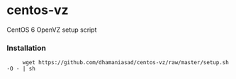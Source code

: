 centos-vz
=========

CentOS 6 OpenVZ setup script

### Installation

         wget https://github.com/dhamaniasad/centos-vz/raw/master/setup.sh -O - | sh
